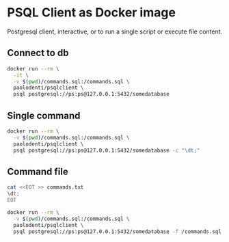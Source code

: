 # PSQL Client as Docker image

Postgresql client, interactive, or to run a single script or execute file content.

## Connect to db

```bash
docker run --rm \
  -it \
  -v $(pwd)/commands.sql:/commands.sql \
  paolodenti/psqlclient \
  psql postgresql://ps:ps@127.0.0.1:5432/somedatabase
```

## Single command

```bash
docker run --rm \
  -v $(pwd)/commands.sql:/commands.sql \
  paolodenti/psqlclient \
  psql postgresql://ps:ps@127.0.0.1:5432/somedatabase -c "\dt;"
```

## Command file

```bash
cat <<EOT >> commands.txt
\dt;
EOT

docker run --rm \
  -v $(pwd)/commands.sql:/commands.sql \
  paolodenti/psqlclient \
  psql postgresql://ps:ps@127.0.0.1:5432/somedatabase -f /commands.sql
```

